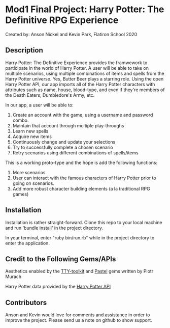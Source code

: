 # Mod1 Final Project: Harry Potter: The Definitive RPG Experience
Created by: Anson Nickel and Kevin Park, Flatiron School 2020

## Description

Harry Potter: The Definitive Experience provides the framwework to participate in the world of Harry Potter. A user will be able to take on multiple scenarios, using multiple combinations of items and spells from the Harry Potter universe. Yes, Butter Beer plays a starring role. Using the open Harry Potter API, our app imports all of the Harry Potter characters with attributes such as name, house, blood-type, and even if they're members of the Death Eaters, Dumbledore's Army, etc.

In our app, a user will be able to:

1. Create an account with the game, using a username and password combo.
2. Maintain that account through multiple play-throughs
3. Learn new spells
4. Acquire new items
5. Continuously change and update your selections
6. Try to successfully complete a chosen scenario
7. Retry scenarios using different combinations of spells/items

This is a working proto-type and the hope is add the following functions:

1. More scenarios
2. User can interact with the famous characters of Harry Potter prior to going on scenarios.
3. Add more robust character building elements (a la traditional RPG games)

## Installation

Installation is rather straight-forward. Clone this repo to your local machine and run 'bundle install' in the project directory.

In your terminal, enter "ruby bin/run.rb" while in the project directory to enter the application.

## Credit to the Following Gems/APIs

Aesthetics enabled by the [TTY-toolkit](https://ttytoolkit.org/) and [Pastel](https://github.com/piotrmurach/pastel) gems written by Piotr Murach

Harry Potter data provided by the [Harry Potter API](https://www.potterapi.com/)

## Contributors

Anson and Kevin would love for comments and assistance in order to improve the project. Please send us a note on github to show support.
